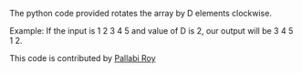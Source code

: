 The python code provided rotates the array by D elements clockwise.

Example: If the input is 1 2 3 4 5 and value of D is 2, our output will be 3 4 5 1 2.

This code is contributed by [Pallabi Roy](https://github.com/mepallabiroy)
